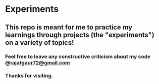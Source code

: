# Experiments

## This repo is meant for me to practice my learnings through projects (the "experiments") on a variety of topics!
### Feel free to leave any constructive criticism about my code @rajatgaur72@gmail.com
### Thanks for visiting.
